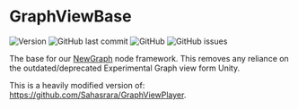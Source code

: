 # GraphViewBase
![Version](https://img.shields.io/github/package-json/v/Gentlymad-Studios/GraphViewBase)
![GitHub last commit](https://img.shields.io/github/last-commit/Gentlymad-Studios/GraphViewBase)
![GitHub](https://img.shields.io/github/license/Gentlymad-Studios/GraphViewBase)
![GitHub issues](https://img.shields.io/github/issues-raw/Gentlymad-Studios/GraphViewBase)

The base for our [NewGraph](https://github.com/Gentlymad-Studios/NewGraph) node framework. This removes any reliance on the outdated/deprecated Experimental Graph view form Unity.

This is a heavily modified version of: https://github.com/Sahasrara/GraphViewPlayer.
